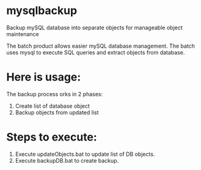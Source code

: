 # mysqlbackup
Backup mySQL database into separate objects for manageable object maintenance

The batch product allows easier mySQL database management. The batch uses mysql to execute SQL queries and extract objects from database. 

# Here is usage: 
The backup process orks in 2 phases:
 1. Create list of database object
 2. Backup objects from updated list

# Steps to execute:
 1. Execute updateObjects.bat to update list of DB objects. 
 2. Execute backupDB.bat to create backup.


